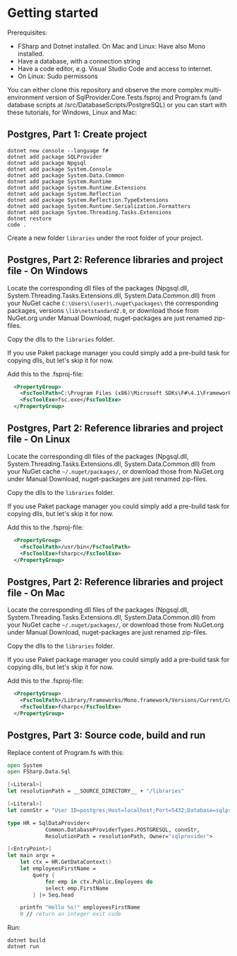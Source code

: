 # Getting started

Prerequisites:

 - FSharp and Dotnet installed. On Mac and Linux: Have also Mono installed.
 - Have a database, with a connection string
 - Have a code editor, e.g. Visual Studio Code and access to internet.
 - On Linux: Sudo permissons

You can either clone this repository and observe the more complex 
multi-environment version of
SqlProvider.Core.Tests.fsproj and Program.fs (and database scripts at /src/DatabaseScripts/PostgreSQL)
or you can start with these tutorials, for Windows, Linux and Mac:

## Postgres, Part 1: Create project

```
dotnet new console --language f#
dotnet add package SQLProvider
dotnet add package Npgsql
dotnet add package System.Console
dotnet add package System.Data.Common
dotnet add package System.Runtime
dotnet add package System.Runtime.Extensions
dotnet add package System.Reflection
dotnet add package System.Reflection.TypeExtensions
dotnet add package System.Runtime.Serialization.Formatters
dotnet add package System.Threading.Tasks.Extensions
dotnet restore
code .
```

Create a new folder `libraries` under the root folder of your project.

## Postgres, Part 2: Reference libraries and project file - On Windows

Locate the corresponding dll files of the packages
(Npgsql.dll, System.Threading.Tasks.Extensions.dll, System.Data.Common.dll)
from your NuGet cache `C:\Users\(user)\.nuget\packages\` the corresponding packages, versions `\lib\netstandard2.0`, 
or download those from NuGet.org under Manual Download, nuget-packages are just renamed zip-files.

Copy the dlls to the `libraries` folder.

If you use Paket package manager you could simply add a pre-build task for copying dlls, but let's skip it for now.

Add this to the .fsproj-file:

```xml
  <PropertyGroup>
    <FscToolPath>C:\Program Files (x86)\Microsoft SDKs\F#\4.1\Framework\v4.0</FscToolPath>
    <FscToolExe>fsc.exe</FscToolExe>
  </PropertyGroup>
```

## Postgres, Part 2: Reference libraries and project file - On Linux

Locate the corresponding dll files of the packages
(Npgsql.dll, System.Threading.Tasks.Extensions.dll, System.Data.Common.dll)
from your NuGet cache `~/.nuget/packages/`, 
or download those from NuGet.org under Manual Download, nuget-packages are just renamed zip-files.

Copy the dlls to the `libraries` folder.

If you use Paket package manager you could simply add a pre-build task for copying dlls, but let's skip it for now.

Add this to the .fsproj-file:

```xml
  <PropertyGroup>
    <FscToolPath>/usr/bin</FscToolPath>
    <FscToolExe>fsharpc</FscToolExe>
  </PropertyGroup>
```

## Postgres, Part 2: Reference libraries and project file - On Mac

Locate the corresponding dll files of the packages
(Npgsql.dll, System.Threading.Tasks.Extensions.dll, System.Data.Common.dll)
from your NuGet cache `~/.nuget/packages/`, 
or download those from NuGet.org under Manual Download, nuget-packages are just renamed zip-files.

Copy the dlls to the `libraries` folder.

If you use Paket package manager you could simply add a pre-build task for copying dlls, but let's skip it for now.

Add this to the .fsproj-file:

```xml
  <PropertyGroup>
    <FscToolPath>/Library/Frameworks/Mono.framework/Versions/Current/Commands</FscToolPath>
    <FscToolExe>fsharpc</FscToolExe>
  </PropertyGroup>
```

## Postgres, Part 3: Source code, build and run

Replace content of Program.fs with this:

```fsharp
open System
open FSharp.Data.Sql

[<Literal>]
let resolutionPath = __SOURCE_DIRECTORY__ + "/libraries"

[<Literal>]
let connStr = "User ID=postgres;Host=localhost;Port=5432;Database=sqlprovider;Password=postgres"

type HR = SqlDataProvider<
            Common.DatabaseProviderTypes.POSTGRESQL, connStr,
            ResolutionPath = resolutionPath, Owner="sqlprovider">

[<EntryPoint>]
let main argv =
    let ctx = HR.GetDataContext()
    let employeesFirstName = 
        query {
            for emp in ctx.Public.Employees do
            select emp.FirstName
        } |> Seq.head

    printfn "Hello %s!" employeesFirstName
    0 // return an integer exit code
```

Run:

```
dotnet build
dotnet run
```

